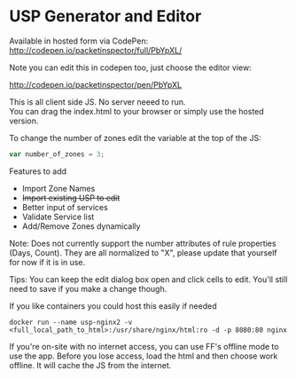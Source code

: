 USP Generator and Editor
================

Available in hosted form via CodePen: http://codepen.io/packetinspector/full/PbYpXL/

Note you can edit this in codepen too, just choose the editor view:

http://codepen.io/packetinspector/pen/PbYpXL

This is all client side JS. No server neeed to run.  
You can drag the index.html to your browser or simply use the hosted version.

To change the number of zones edit the variable at the top of the JS:
```javascript
var number_of_zones = 3;
```

Features to add
- Import Zone Names
- ~~Import existing USP to edit~~
- Better input of services
- Validate Service list
- Add/Remove Zones dynamically

Note: Does not currently support the number attributes of rule properties (Days, Count).  They are all normalized to "X", please update that yourself for now if it is in use.

Tips: You can keep the edit dialog box open and click cells to edit. You'll still need to save if you make a change though.


If you like containers you could host this easily if needed

```shell
docker run --name usp-nginx2 -v <full_local_path_to_html>:/usr/share/nginx/html:ro -d -p 8080:80 nginx
```

If you're on-site with no internet access, you can use FF's offline mode to use the app.
Before you lose access, load the html and then choose work offline.  It will cache the JS from the internet.